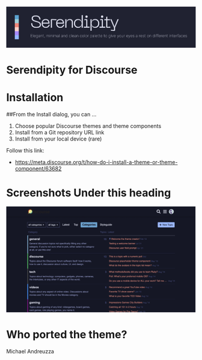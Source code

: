 ![Midnight](https://raw.githubusercontent.com/Serendipity-Theme/assets/main/githubHeader.png)

# Serendipity for Discourse


# Installation

##From the Install dialog, you can …

1. Choose popular Discourse themes and theme components
2. Install from a Git repository URL link
3. Install from your local device (rare)

Follow this link:
- https://meta.discourse.org/t/how-do-i-install-a-theme-or-theme-component/63682

# Screenshots Under this heading
![Discourse](https://github.com/Serendipity-Theme/discourse/blob/main/discourse.png?raw=true)

# Who ported the theme?
Michael Andreuzza


